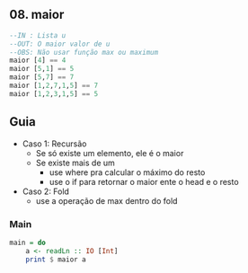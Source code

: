 ## 08. maior
[](solver.hs)
```hs
--IN : Lista u
--OUT: O maior valor de u
--OBS: Não usar função max ou maximum
maior [4] == 4
maior [5,1] == 5
maior [5,7] == 7
maior [1,2,7,1,5] == 7
maior [1,2,3,1,5] == 5
```

## Guia
- Caso 1: Recursão
    - Se só existe um elemento, ele é o maior
    - Se existe mais de um
        - use where pra calcular o máximo do resto
        - use o if para retornar o maior ente o head e o resto
- Caso 2: Fold
    - use a operação de max dentro do fold


<!--MAIN_BEGIN-->
### Main
```hs
main = do
    a <- readLn :: IO [Int]
    print $ maior a

```
<!--MAIN_END-->


